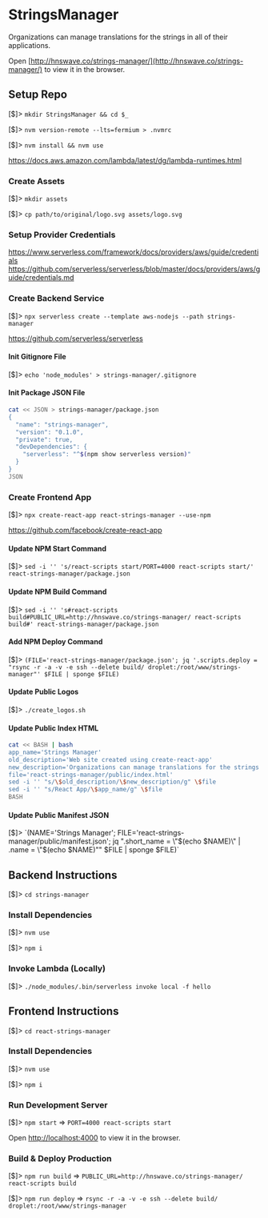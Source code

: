 # StringsManager

Organizations can manage translations for the strings in all of their applications.

Open [http://hnswave.co/strings-manager/](http://hnswave.co/strings-manager/) to view it in the browser.

## Setup Repo

[$]> `mkdir StringsManager && cd $_`

[$]> `nvm version-remote --lts=fermium > .nvmrc`

[$]> `nvm install && nvm use`

https://docs.aws.amazon.com/lambda/latest/dg/lambda-runtimes.html

### Create Assets

[$]> `mkdir assets`

[$]> `cp path/to/original/logo.svg assets/logo.svg`

### Setup Provider Credentials

https://www.serverless.com/framework/docs/providers/aws/guide/credentials
https://github.com/serverless/serverless/blob/master/docs/providers/aws/guide/credentials.md

### Create Backend Service

[$]> `npx serverless create --template aws-nodejs --path strings-manager`

https://github.com/serverless/serverless

#### Init Gitignore File

[$]> `echo 'node_modules' > strings-manager/.gitignore`

#### Init Package JSON File

```bash
cat << JSON > strings-manager/package.json
{
  "name": "strings-manager",
  "version": "0.1.0",
  "private": true,
  "devDependencies": {
    "serverless": "^$(npm show serverless version)"
  }
}
JSON
```

### Create Frontend App

[$]> `npx create-react-app react-strings-manager --use-npm`

https://github.com/facebook/create-react-app

#### Update NPM Start Command

[$]> `sed -i '' 's/react-scripts start/PORT=4000 react-scripts start/' react-strings-manager/package.json`

#### Update NPM Build Command

[$]> `sed -i '' 's#react-scripts build#PUBLIC_URL=http://hnswave.co/strings-manager/ react-scripts build#' react-strings-manager/package.json`

#### Add NPM Deploy Command

[$]> `(FILE='react-strings-manager/package.json'; jq '.scripts.deploy = "rsync -r -a -v -e ssh --delete build/ droplet:/root/www/strings-manager"' $FILE | sponge $FILE)`

#### Update Public Logos

[$]> `./create_logos.sh`

#### Update Public Index HTML

```bash
cat << BASH | bash
app_name='Strings Manager'
old_description='Web site created using create-react-app'
new_description='Organizations can manage translations for the strings in all of their applications'
file='react-strings-manager/public/index.html'
sed -i '' "s/\$old_description/\$new_description/g" \$file
sed -i '' "s/React App/\$app_name/g" \$file
BASH
```

#### Update Public Manifest JSON

[$]> `(NAME='Strings Manager'; FILE='react-strings-manager/public/manifest.json'; jq ".short_name = \"$(echo $NAME)\" | .name = \"$(echo $NAME)\"" $FILE | sponge $FILE)`

## Backend Instructions

[$]> `cd strings-manager`

### Install Dependencies

[$]> `nvm use`

[$]> `npm i`

### Invoke Lambda (Locally)

[$]> `./node_modules/.bin/serverless invoke local -f hello`

## Frontend Instructions

[$]> `cd react-strings-manager`

### Install Dependencies

[$]> `nvm use`

[$]> `npm i`

### Run Development Server

[$]> `npm start` => `PORT=4000 react-scripts start`

Open [http://localhost:4000](http://localhost:4000) to view it in the browser.

### Build & Deploy Production

[$]> `npm run build` => `PUBLIC_URL=http://hnswave.co/strings-manager/ react-scripts build`

[$]> `npm run deploy` => `rsync -r -a -v -e ssh --delete build/ droplet:/root/www/strings-manager`
